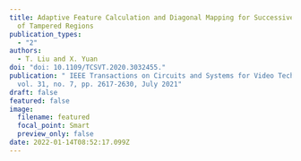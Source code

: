 ```yaml
---
title: Adaptive Feature Calculation and Diagonal Mapping for Successive Recovery
  of Tampered Regions
publication_types:
  - "2"
authors:
  - T. Liu and X. Yuan
doi: "doi: 10.1109/TCSVT.2020.3032455."
publication: " IEEE Transactions on Circuits and Systems for Video Technology,
  vol. 31, no. 7, pp. 2617-2630, July 2021"
draft: false
featured: false
image:
  filename: featured
  focal_point: Smart
  preview_only: false
date: 2022-01-14T08:52:17.099Z
---
```

